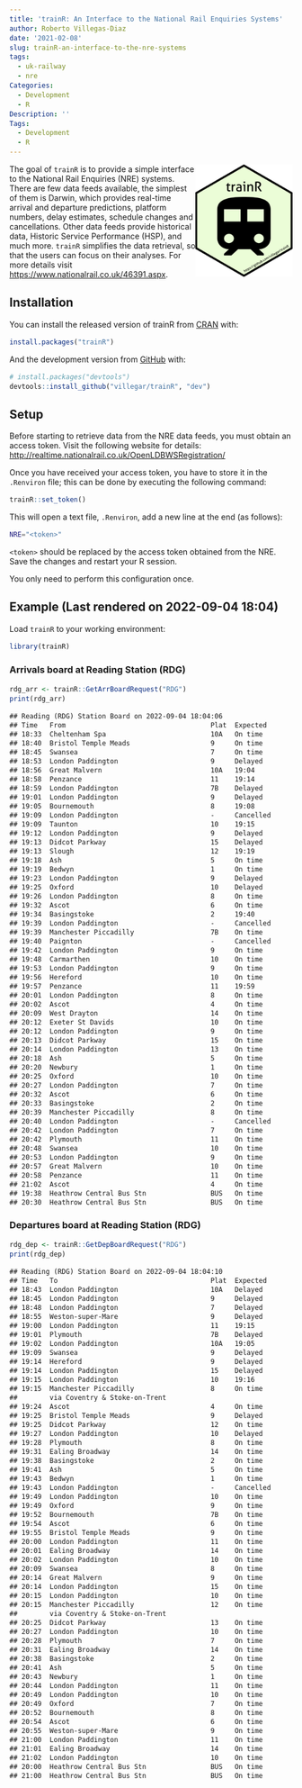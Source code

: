 ```yaml
---
title: 'trainR: An Interface to the National Rail Enquiries Systems'
author: Roberto Villegas-Diaz
date: '2021-02-08'
slug: trainR-an-interface-to-the-nre-systems
tags:
  - uk-railway
  - nre
Categories:
  - Development
  - R
Description: ''
Tags:
  - Development
  - R
---
```


<img src="https://raw.githubusercontent.com/villegar/trainR/main/inst/images/logo.png" alt="logo" align="right" height=200px/>

The goal of `trainR` is to provide a simple interface to the 
National Rail Enquiries (NRE) systems. There are few data feeds 
available, the simplest of them is Darwin, which provides real-time 
arrival and departure predictions, platform numbers, delay estimates, 
schedule changes and cancellations. Other data feeds provide historical 
data, Historic Service Performance (HSP), and much more. `trainR` 
simplifies the data retrieval, so that the users can focus on their 
analyses. For more details visit 
https://www.nationalrail.co.uk/46391.aspx.

## Installation

You can install the released version of trainR from [CRAN](https://CRAN.R-project.org) with:

``` r
install.packages("trainR")
```

And the development version from [GitHub](https://github.com/) with:

``` r
# install.packages("devtools")
devtools::install_github("villegar/trainR", "dev")
```

## Setup
Before starting to retrieve data from the NRE data feeds, you must obtain an access token. 
Visit the following website for details: http://realtime.nationalrail.co.uk/OpenLDBWSRegistration/

Once you have received your access token, you have to store it in the `.Renviron` file; this can be 
done by executing the following command:


```r
trainR::set_token()
```

This will open a text file, `.Renviron`, add a new line at the end (as follows):

```bash
NRE="<token>"
```

`<token>` should be replaced by the access token obtained from the NRE. Save the changes and restart 
your R session.

You only need to perform this configuration once.

## Example (Last rendered on 2022-09-04 18:04)

Load `trainR` to your working environment:

```r
library(trainR)
```

### Arrivals board at Reading Station (RDG)


```r
rdg_arr <- trainR::GetArrBoardRequest("RDG")
print(rdg_arr)
```

```
## Reading (RDG) Station Board on 2022-09-04 18:04:06
## Time   From                                    Plat  Expected
## 18:33  Cheltenham Spa                          10A   On time
## 18:40  Bristol Temple Meads                    9     On time
## 18:45  Swansea                                 7     On time
## 18:53  London Paddington                       9     Delayed
## 18:56  Great Malvern                           10A   19:04
## 18:58  Penzance                                11    19:14
## 18:59  London Paddington                       7B    Delayed
## 19:01  London Paddington                       9     Delayed
## 19:05  Bournemouth                             8     19:08
## 19:09  London Paddington                       -     Cancelled
## 19:09  Taunton                                 10    19:15
## 19:12  London Paddington                       9     Delayed
## 19:13  Didcot Parkway                          15    Delayed
## 19:13  Slough                                  12    19:19
## 19:18  Ash                                     5     On time
## 19:19  Bedwyn                                  1     On time
## 19:23  London Paddington                       9     Delayed
## 19:25  Oxford                                  10    Delayed
## 19:26  London Paddington                       8     On time
## 19:32  Ascot                                   6     On time
## 19:34  Basingstoke                             2     19:40
## 19:39  London Paddington                       -     Cancelled
## 19:39  Manchester Piccadilly                   7B    On time
## 19:40  Paignton                                -     Cancelled
## 19:42  London Paddington                       9     On time
## 19:48  Carmarthen                              10    On time
## 19:53  London Paddington                       9     On time
## 19:56  Hereford                                10    On time
## 19:57  Penzance                                11    19:59
## 20:01  London Paddington                       8     On time
## 20:02  Ascot                                   4     On time
## 20:09  West Drayton                            14    On time
## 20:12  Exeter St Davids                        10    On time
## 20:12  London Paddington                       9     On time
## 20:13  Didcot Parkway                          15    On time
## 20:14  London Paddington                       13    On time
## 20:18  Ash                                     5     On time
## 20:20  Newbury                                 1     On time
## 20:25  Oxford                                  10    On time
## 20:27  London Paddington                       7     On time
## 20:32  Ascot                                   6     On time
## 20:33  Basingstoke                             2     On time
## 20:39  Manchester Piccadilly                   8     On time
## 20:40  London Paddington                       -     Cancelled
## 20:42  London Paddington                       7     On time
## 20:42  Plymouth                                11    On time
## 20:48  Swansea                                 10    On time
## 20:53  London Paddington                       9     On time
## 20:57  Great Malvern                           10    On time
## 20:58  Penzance                                11    On time
## 21:02  Ascot                                   4     On time
## 19:38  Heathrow Central Bus Stn                BUS   On time
## 20:30  Heathrow Central Bus Stn                BUS   On time
```

### Departures board at Reading Station (RDG)


```r
rdg_dep <- trainR::GetDepBoardRequest("RDG")
print(rdg_dep)
```

```
## Reading (RDG) Station Board on 2022-09-04 18:04:10
## Time   To                                      Plat  Expected
## 18:43  London Paddington                       10A   Delayed
## 18:45  London Paddington                       9     Delayed
## 18:48  London Paddington                       7     Delayed
## 18:55  Weston-super-Mare                       9     Delayed
## 19:00  London Paddington                       11    19:15
## 19:01  Plymouth                                7B    Delayed
## 19:02  London Paddington                       10A   19:05
## 19:09  Swansea                                 9     Delayed
## 19:14  Hereford                                9     Delayed
## 19:14  London Paddington                       15    Delayed
## 19:15  London Paddington                       10    19:16
## 19:15  Manchester Piccadilly                   8     On time
##        via Coventry & Stoke-on-Trent           
## 19:24  Ascot                                   4     On time
## 19:25  Bristol Temple Meads                    9     Delayed
## 19:25  Didcot Parkway                          12    On time
## 19:27  London Paddington                       10    Delayed
## 19:28  Plymouth                                8     On time
## 19:31  Ealing Broadway                         14    On time
## 19:38  Basingstoke                             2     On time
## 19:41  Ash                                     5     On time
## 19:43  Bedwyn                                  1     On time
## 19:43  London Paddington                       -     Cancelled
## 19:49  London Paddington                       10    On time
## 19:49  Oxford                                  9     On time
## 19:52  Bournemouth                             7B    On time
## 19:54  Ascot                                   6     On time
## 19:55  Bristol Temple Meads                    9     On time
## 20:00  London Paddington                       11    On time
## 20:01  Ealing Broadway                         14    On time
## 20:02  London Paddington                       10    On time
## 20:09  Swansea                                 8     On time
## 20:14  Great Malvern                           9     On time
## 20:14  London Paddington                       15    On time
## 20:15  London Paddington                       10    On time
## 20:15  Manchester Piccadilly                   12    On time
##        via Coventry & Stoke-on-Trent           
## 20:25  Didcot Parkway                          13    On time
## 20:27  London Paddington                       10    On time
## 20:28  Plymouth                                7     On time
## 20:31  Ealing Broadway                         14    On time
## 20:38  Basingstoke                             2     On time
## 20:41  Ash                                     5     On time
## 20:43  Newbury                                 1     On time
## 20:44  London Paddington                       11    On time
## 20:49  London Paddington                       10    On time
## 20:49  Oxford                                  7     On time
## 20:52  Bournemouth                             8     On time
## 20:54  Ascot                                   6     On time
## 20:55  Weston-super-Mare                       9     On time
## 21:00  London Paddington                       11    On time
## 21:01  Ealing Broadway                         14    On time
## 21:02  London Paddington                       10    On time
## 20:00  Heathrow Central Bus Stn                BUS   On time
## 21:00  Heathrow Central Bus Stn                BUS   On time
```
